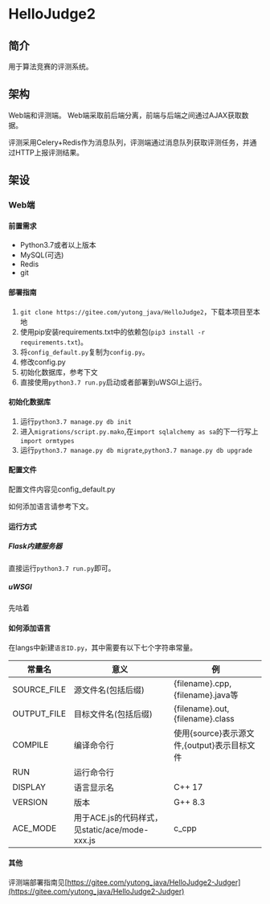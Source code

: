 # HelloJudge2

## 简介
用于算法竞赛的评测系统。

## 架构
Web端和评测端。
Web端采取前后端分离，前端与后端之间通过AJAX获取数据。

评测采用Celery+Redis作为消息队列，评测端通过消息队列获取评测任务，并通过HTTP上报评测结果。

## 架设
### Web端
#### 前置需求
- Python3.7或者以上版本
- MySQL(可选)
- Redis
- git
#### 部署指南
1. ```git clone https://gitee.com/yutong_java/HelloJudge2```，下载本项目至本地
2. 使用pip安装requirements.txt中的依赖包(```pip3 install -r requirements.txt```)。
3. 将```config_default.py```复制为```config.py```。
4. 修改config.py
5. 初始化数据库，参考下文
6. 直接使用```python3.7 run.py```启动或者部署到uWSGI上运行。
#### 初始化数据库
1. 运行```python3.7 manage.py db init```
2. 进入```migrations/script.py.mako```,在```import sqlalchemy as sa```的下一行写上```import ormtypes```
3. 运行```python3.7 manage.py db migrate```,```python3.7 manage.py db upgrade```
#### 配置文件
配置文件内容见config_default.py

如何添加语言请参考下文。

#### 运行方式
##### Flask内建服务器
直接运行```python3.7 run.py```即可。

##### uWSGI
先咕着

#### 如何添加语言
在langs中新建```语言ID.py```，其中需要有以下七个字符串常量。


| 常量名 | 意义 | 例 |
| -- | - | -- |
|SOURCE_FILE|源文件名(包括后缀)|{filename}.cpp,{filename}.java等|
|OUTPUT_FILE|目标文件名(包括后缀)|{filename}.out,{filename}.class|
|COMPILE|编译命令行|使用{source}表示源文件,{output}表示目标文件|
|RUN|运行命令行||
|DISPLAY|语言显示名|C++ 17|
|VERSION|版本|G++ 8.3|
|ACE_MODE|用于ACE.js的代码样式，见static/ace/mode-xxx.js|c_cpp|
#### 其他
评测端部署指南见[https://gitee.com/yutong_java/HelloJudge2-Judger](https://gitee.com/yutong_java/HelloJudge2-Judger)